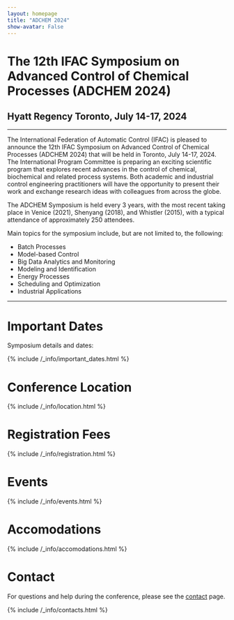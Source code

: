 ```yaml
---
layout: homepage
title: "ADCHEM 2024"
show-avatar: False
---
```


<div class="text-center">
<h1>
  The 12th IFAC Symposium on Advanced Control of Chemical Processes (ADCHEM 2024)
</h1>
<h2 class="text-dark">
  Hyatt Regency Toronto, July 14-17, 2024
</h2>
</div>

---

<!-- *__Note:__ AdCONIP 2022 will run in a hybrid mode with both face-to-face and online activities.* -->

<!-- <div class="text-center">
  <a class="btn btn-primary btn-lg" href="http://controls.papercept.net/registration/" role="button">Register Now</a>
  <a class="btn btn-warning btn-lg" href="{% link _pages/schedule.md %}" role="button">See Schedule</a>
</div> -->

The International Federation of Automatic Control (IFAC) is pleased to announce the 12th IFAC Symposium on Advanced Control of Chemical Processes (ADCHEM 2024) that will be held in Toronto, July 14-17, 2024. The International Program Committee is preparing an exciting scientific program that explores recent advances in the control of chemical, biochemical and related process systems. Both academic and industrial control engineering practitioners will have the opportunity to present their work and exchange research ideas with colleagues from across the globe.

The ADCHEM Symposium is held every 3 years, with the most recent taking place in Venice (2021), Shenyang (2018), and Whistler (2015), with a typical attendance of approximately 250 attendees.

Main topics for the symposium include, but are not limited to, the following:

- Batch Processes
- Model-based Control
- Big Data Analytics and Monitoring 
- Modeling and Identification
- Energy Processes
- Scheduling and Optimization
- Industrial Applications


<!-- Batch Processes                   
Model-based Control
Big Data Analytics and Monitoring | Modeling and Identification
Energy Processes                  | Scheduling and Optimization
Industrial Applications           | -->

<!--   {% capture topics_table %}
    {% include _info/topics.html %}
  {% endcapture %}

<div class="table-wrapper">
  {{ topics_table | markdownify }}
</div> -->

---

# Important Dates

Symposium details and dates:

{% include /_info/important_dates.html %}

# Conference Location

{% include /_info/location.html %}

# Registration Fees

{% include /_info/registration.html %}

# Events

{% include /_info/events.html %}

# Accomodations

{% include /_info/accomodations.html %}

# Contact

For questions and help during the conference, please see the [contact](./contact) page.

{% include /_info/contacts.html %}
